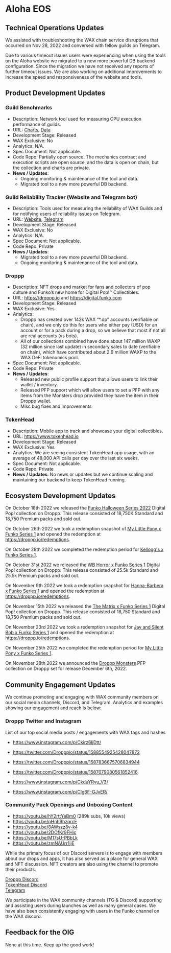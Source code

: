 
# Aloha EOS
 
## Technical Operations Updates
 
We assisted with troubleshooting the WAX chain service disruptions that occurred on Nov 28, 2022 and conversed with fellow guilds on Telegram.   

Due to various timeout issues users were experiencing when using the tools on the Aloha website we migrated to a new more powerful DB backend configuration. Since the migration we have not received any reports of further timeout issues. We are also working on additional improvements to increase the speed and responsiveness of the website and tools.   
 
## Product Development Updates
 
### Guild Benchmarks
 
- Description: Network tool used for measuring CPU execution performance of guilds.
- URL: [Charts](https://www.alohaeos.com/tools/benchmarks#networkId=11&timeframeId=4), [Data](https://wax.bloks.io/account/eosmechanics)
- Development Stage: Released
- WAX Exclusive: No
- Analytics: N/A.
- Spec Document: Not applicable.
- Code Repo: Partially open source. The mechanics contract and execution scripts are open source, and the data is open on chain, but the collection and charts are private.
- **News / Updates**:
  - Ongoing monitoring & maintenance of the tool and data.   
  - Migrated tool to a new more powerful DB backend.

### Guild Reliability Tracker (Website and Telegram bot)
 
- Description: Tools used for measuring the reliability of WAX Guilds and for notifying users of reliability issues on Telegram.
- URL: [Website](https://www.alohaeos.com/tools/reliability#networkId=11&timeframeId=10&sort=rank&sortDir=asc), [Telegram](https://t.me/WAX_Mainnet_Aloha_Tracker)
- Development Stage: Released
- WAX Exclusive: No
- Analytics: N/A.
- Spec Document: Not applicable.
- Code Repo: Private
- **News / Updates**:
  - Migrated tool to a new more powerful DB backend.   
  - Ongoing monitoring & maintenance of the tool and data.   
 
### Droppp
 
- Description: NFT drops and market for fans and collectors of pop culture and Funko’s new home for Digital Pop!™ Collectibles.
- URL: https://droppp.io and https://digital.funko.com
- Development Stage: Released
- WAX Exclusive: Yes
- Analytics:
  - Droppp has created over 142k WAX “*.dp” accounts (verifiable on chain), and we only do this for users who either pay (USD) for an account or for a pack during a drop, so we believe that most if not all are real accounts (vs bots).
  - All of our collections combined have done about 147 million WAXP (32 million since last update) in secondary sales to date (verifiable on chain), which have contributed about 2.9 million WAXP to the WAX DeFi tokenomics pool.
- Spec Document: Not applicable.
- Code Repo: Private
- **News / Updates**:
  - Released new public profile support that allows users to link their wallet / inventory.   
  - Released PFP support which will allow users to set a PFP with any items from the Monsters drop provided they have the item in their Droppp wallet.
  - Misc bug fixes and improvements

 
### TokenHead
 
- Description: Mobile app to track and showcase your digital collectibles.
- URL: https://www.tokenhead.io
- Development Stage: Released
- WAX Exclusive: Yes
- Analytics: We are seeing consistent TokenHead app usage, with an average of 48,000 API calls per day over the last six weeks.
- Spec Document: Not applicable.
- Code Repo: Private
- **News / Updates**: No news or updates but we continue scaling and maintaining our backend to keep TokenHead running.
 
## Ecosystem Development Updates
 
On October 18th 2022 we released the [Funko Halloween Series 2022](https://digital.funko.com/drop/84/funko-halloween-series-2022) Digital Pop! collection on Droppp. This release consisted of 18,750K Standard and 18,750 Premium packs and sold out.   

On October 26th 2022 we took a redemption snapshot of [My Little Pony x Funko Series 1](https://digital.funko.com/drop/48/my-little-pony-series-1) and opened the redemption at https://droppp.io/redemptions.   

On October 28th 2022 we completed the redemption period for [Kellogg's x Funko Series 1](https://digital.funko.com/drop/41/kelloggs-series-1).   

On October 31st 2022 we released the [WB Horror x Funko Series 1](https://digital.funko.com/drop/87/wb-horror-series-1) Digital Pop! collection on Droppp. This release consisted of 25.5k Standard and 25.5k Premium packs and sold out.   

On November 9th 2022 we took a redemption snapshot for [Hanna-Barbera x Funko Series 1](https://digital.funko.com/drop/51/hanna-barbera-series-1) and opened the redemption at https://droppp.io/redemptions.   

On November 15th 2022 we released the [The Matrix x Funko Series 1](https://digital.funko.com/drop/90/the-matrix-series-1) Digital Pop! collection on Droppp. This release consisted of 18,750 Standard and 18,750 Premium packs and sold out.   

On November 23rd 2022 we took a redemption snapshot for [Jay and Silent Bob x Funko Series 1](https://digital.funko.com/drop/54/jay-and-silent-bob-series-1) and opened the redemption at https://droppp.io/redemptions.   

On November 25th 2022 we completed the redemption period for [My Little Pony x Funko Series 1](https://digital.funko.com/drop/48/my-little-pony-series-1).   

On November 28th 2022 we announced the [Droppp Monsters](https://droppp.io/drop/93/droppp-monsters-series-1/) PFP collection on Droppp set for release December 6th, 2022.   

 
## Community Engagement Updates
 
We continue promoting and engaging with WAX community members on our social media channels, Discord, and Telegram. Analytics and examples showing our engagement and reach is below:   

### Droppp Twitter and Instagram

List of our top social media posts / engagements with WAX tags and hashes   

- https://www.instagram.com/p/Ckirz6IjDtt/

- https://twitter.com/Dropppio/status/1588554925428047872

- https://twitter.com/Dropppio/status/1587836675706834944

- https://twitter.com/Dropppio/status/1587079080561852416

- https://www.instagram.com/p/CkduYRvu_V3/

- https://www.instagram.com/p/Clg6F-GJvER/


### Community Pack Openings and Unboxing Content

- https://youtu.be/hY2rttYeBm0 (289k subs, 10k views)
- https://youtu.be/pHnh9hzqrcE
- https://youtu.be/8AWszz8v-k4
- https://youtu.be/2DOfKr9FHic
- https://youtu.be/M17sU-PBbLk
- https://youtu.be/zmNAUrr1ijE



While the primary focus of our Discord servers is to engage with members about our drops and apps, it has also served as a place for general WAX and NFT discussion. NFT creators are also using the channel to promote their products.   

[Droppp Discord](https://droppp.io/discord)   
[TokenHead Discord](https://tokenhead.io/discord)   
[Telegram](https://t.me/tokenheadio)   

We participate in the WAX community channels (TG & Discord) supporting and assisting users during launches as well as many general cases. We have also been consistently engaging with users in the Funko channel on the WAX discord.
 
## Feedback for the OIG
 
None at this time. Keep up the good work!


